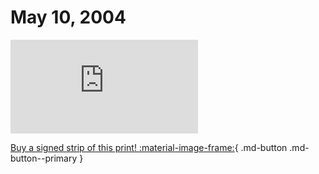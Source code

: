 # May 10, 2004

![](https://www.achewood.com/comic.php?date=05102004)

[Buy a signed strip of this print! :material-image-frame:](https://achewood-holiday-pop-up.myshopify.com/products/strip#05102004){ .md-button .md-button--primary }
